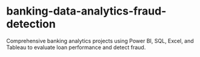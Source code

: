 # banking-data-analytics-fraud-detection
Comprehensive banking analytics projects using Power BI, SQL, Excel, and Tableau to evaluate loan performance and detect fraud.
